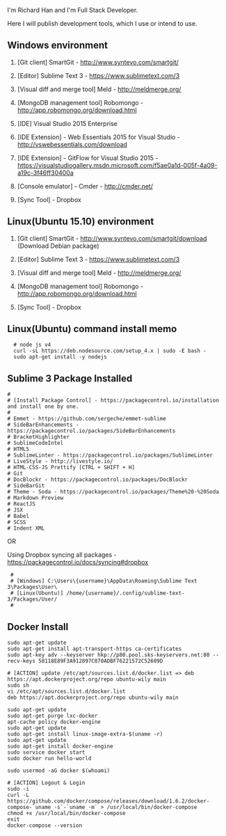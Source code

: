 I'm Richard Han and I'm Full Stack Developer.

Here I will publish development tools, which I use or intend to use.


## Windows environment

1. [Git client] SmartGit - http://www.syntevo.com/smartgit/

2. [Editor] Sublime Text 3 - https://www.sublimetext.com/3

3. [Visual diff and merge tool] Meld - http://meldmerge.org/

4. [MongoDB management tool] Robomongo - http://app.robomongo.org/download.html

5. [IDE] Visual Studio 2015 Enterprise

6. [IDE Extension] - Web Essentials 2015 for Visual Studio - http://vswebessentials.com/download

7. [IDE Extension] - GitFlow for Visual Studio 2015 - https://visualstudiogallery.msdn.microsoft.com/f5ae0a1d-005f-4a09-a19c-3f46ff30400a

8. [Console emulator] - Cmder - http://cmder.net/

9. [Sync Tool] - Dropbox 


## Linux(Ubuntu 15.10) environment

1. [Git client] SmartGit - http://www.syntevo.com/smartgit/download (Download Debian package)

2. [Editor] Sublime Text 3 - https://www.sublimetext.com/3

3. [Visual diff and merge tool] Meld - http://meldmerge.org/

4. [MongoDB management tool] Robomongo - http://app.robomongo.org/download.html

5. [Sync Tool] - Dropbox  



## Linux(Ubuntu) command install memo
```
  # node js v4
  curl -sL https://deb.nodesource.com/setup_4.x | sudo -E bash -
  sudo apt-get install -y nodejs
 ```

## Sublime 3 Package Installed
 ```
 #
 # [Install Package Control] - https://packagecontrol.io/installation and install one by one.
 #
 # Emmet - https://github.com/sergeche/emmet-sublime
 # SideBarEnhancements - https://packagecontrol.io/packages/SideBarEnhancements
 # Bracket​Highlighter
 # SublimeCodeIntel
 # HTML5
 # Sublime​Linter - https://packagecontrol.io/packages/SublimeLinter
 # Live​Style - http://livestyle.io/
 # HTML-CSS-JS Prettify [CTRL + SHIFT + H]
 # Git
 # Doc​Blockr - https://packagecontrol.io/packages/DocBlockr
 # SideBarGit
 # Theme - Soda - https://packagecontrol.io/packages/Theme%20-%20Soda
 # Markdown Preview
 # ReactJS
 # JSX
 # Babel 
 # SCSS
 # Indent XML
```

OR

Using Dropbox syncing all packages - https://packagecontrol.io/docs/syncing#dropbox
```
 # 
 # [Windows] C:\Users\{username}\AppData\Roaming\Sublime Text 3\Packages\User\
 # [Linux(Ubuntu)] /home/{username}/.config/sublime-text-3/Packages/User/
 #

 ```
 

## Docker Install
 ```
 sudo apt-get update
 sudo apt-get install apt-transport-https ca-certificates
 sudo apt-key adv --keyserver hkp://p80.pool.sks-keyservers.net:80 --recv-keys 58118E89F3A912897C070ADBF76221572C52609D
 
 # [ACTION] update /etc/apt/sources.list.d/docker.list => deb https://apt.dockerproject.org/repo ubuntu-wily main
 sudo sh 
 vi /etc/apt/sources.list.d/docker.list
 deb https://apt.dockerproject.org/repo ubuntu-wily main
 
 sudo apt-get update
 sudo apt-get purge lxc-docker
 apt-cache policy docker-engine
 sudo apt-get update
 sudo apt-get install linux-image-extra-$(uname -r)
 sudo apt-get update
 sudo apt-get install docker-engine
 sudo service docker start
 sudo docker run hello-world
 
 sudo usermod -aG docker $(whoami)

 # [ACTION] Logout & Login
 sudo -i
 curl -L https://github.com/docker/compose/releases/download/1.6.2/docker-compose-`uname -s`-`uname -m` > /usr/local/bin/docker-compose
 chmod +x /usr/local/bin/docker-compose
 exit
 docker-compose --version
 
 ```
